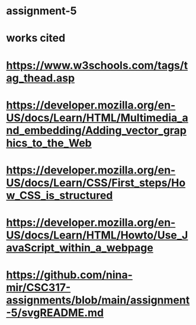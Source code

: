 # assignment-5
# works cited
# https://www.w3schools.com/tags/tag_thead.asp
# https://developer.mozilla.org/en-US/docs/Learn/HTML/Multimedia_and_embedding/Adding_vector_graphics_to_the_Web
# https://developer.mozilla.org/en-US/docs/Learn/CSS/First_steps/How_CSS_is_structured
# https://developer.mozilla.org/en-US/docs/Learn/HTML/Howto/Use_JavaScript_within_a_webpage
# https://github.com/nina-mir/CSC317-assignments/blob/main/assignment-5/svgREADME.md
